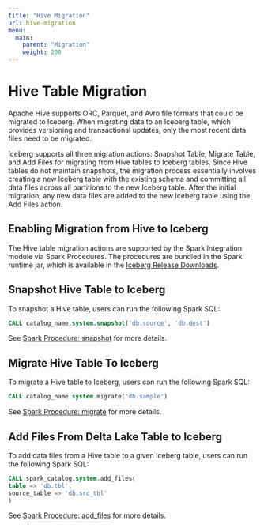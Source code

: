 ```yaml
---
title: "Hive Migration"
url: hive-migration
menu:
  main:
    parent: "Migration"
    weight: 200
---
```

<!--
 - Licensed to the Apache Software Foundation (ASF) under one or more
 - contributor license agreements.  See the NOTICE file distributed with
 - this work for additional information regarding copyright ownership.
 - The ASF licenses this file to You under the Apache License, Version 2.0
 - (the "License"); you may not use this file except in compliance with
 - the License.  You may obtain a copy of the License at
 -
 -   http://www.apache.org/licenses/LICENSE-2.0
 -
 - Unless required by applicable law or agreed to in writing, software
 - distributed under the License is distributed on an "AS IS" BASIS,
 - WITHOUT WARRANTIES OR CONDITIONS OF ANY KIND, either express or implied.
 - See the License for the specific language governing permissions and
 - limitations under the License.
 -->

# Hive Table Migration
Apache Hive supports ORC, Parquet, and Avro file formats that could be migrated to Iceberg.
When migrating data to an Iceberg table, which provides versioning and transactional updates, only the most recent data files need to be migrated.

Iceberg supports all three migration actions: Snapshot Table, Migrate Table, and Add Files for migrating from Hive tables to Iceberg tables. Since Hive tables do not maintain snapshots,
the migration process essentially involves creating a new Iceberg table with the existing schema and committing all data files across all partitions to the new Iceberg table.
After the initial migration, any new data files are added to the new Iceberg table using the Add Files action.

## Enabling Migration from Hive to Iceberg
The Hive table migration actions are supported by the Spark Integration module via Spark Procedures. 
The procedures are bundled in the Spark runtime jar, which is available in the [Iceberg Release Downloads](https://iceberg.apache.org/releases/#downloads).

## Snapshot Hive Table to Iceberg
To snapshot a Hive table, users can run the following Spark SQL:
```sql
CALL catalog_name.system.snapshot('db.source', 'db.dest')
```
See [Spark Procedure: snapshot](../spark-procedures/#snapshot) for more details.

## Migrate Hive Table To Iceberg
To migrate a Hive table to Iceberg, users can run the following Spark SQL:
```sql
CALL catalog_name.system.migrate('db.sample')
```
See [Spark Procedure: migrate](../spark-procedures/#migrate) for more details.

## Add Files From Delta Lake Table to Iceberg
To add data files from a Hive table to a given Iceberg table, users can run the following Spark SQL:
```sql
CALL spark_catalog.system.add_files(
table => 'db.tbl',
source_table => 'db.src_tbl'
)
```
See [Spark Procedure: add_files](../spark-procedures/#add_files) for more details.

